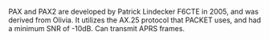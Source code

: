 PAX and PAX2 are developed by Patrick Lindecker F6CTE in 2005, and was derived from Olivia. It utilizes the AX.25 protocol that PACKET uses, and had a minimum SNR of -10dB. Can transmit APRS frames.